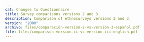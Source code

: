 ```yaml
---
cat: Changes to Questionnaire
title: Survey comparisons versions 2 and 3
description: Comparison of ethnosurveys versions 2 and 3.
version: "2000"
archivo: files/comparación-versión-2-vs-versión-3-español.pdf
file: files/comparison-version-ii-vs-version-iii-english.pdf
---
```

